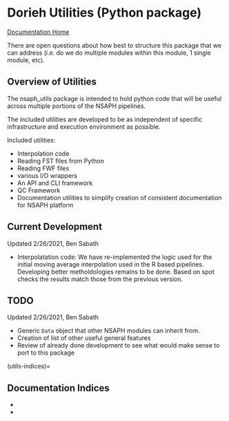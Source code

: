 # Dorieh Utilities (Python package)

[Documentation Home](https://nsaph-data-platform.github.io/nsaph-platform-docs/home.html)

There are open questions about how best to structure this package that we can address
(i.e. do we do multiple modules within this module, 1 single module, etc).

## Overview of Utilities

The nsaph_utils package is intended to hold python 
code that will be useful
across multiple portions of the NSAPH pipelines.

The included utilities are developed to be as independent of
specific infrastructure and execution environment as possible.

Included utilities:

* Interpolation code
* Reading FST files from Python [](members/pyfst)
* Reading FWF files [](members/fwf)
* various I/O wrappers [](members/io_utils)
* An API and CLI framework [](members/context)
* QC Framework
* Documentation utilities to simplify creation of consistent 
 documentation for NSAPH platform 


## Current Development

Updated 2/26/2021, Ben Sabath

- Interpolatation code: We have re-implemented the logic used for the 
  initial moving average interpolation used in the R based pipelines. 
  Developing better metholdologies remains to be done. Based on spot checks
  the results match those from the previous version.
  
## TODO
 
 Updated 2/26/2021, Ben Sabath
 
 - Generic `Data` object that other NSAPH modules can inherit from.
 - Creation of list of other useful general features
 - Review of already done development to see what would make sense to port to this package

(utils-indices)=
## Documentation Indices 

* [](genindex)
* [](modindex)
